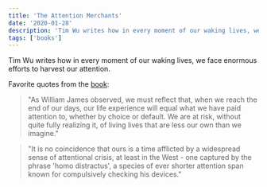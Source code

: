 ```yaml
---
title: 'The Attention Merchants'
date: '2020-01-28'
description: 'Tim Wu writes how in every moment of our waking lives, we face enormous efforts to harvest our attention.'
tags: ['books']
---
```


Tim Wu writes how in every moment of our waking lives, we face enormous efforts to harvest our attention.

Favorite quotes from the [book](https://amzn.eu/33e130U):

> "As William James observed, we must reflect that, when we reach the end of our days, our life experience will equal what we have paid attention to, whether by choice or default. We are at risk, without quite fully realizing it, of living lives that are less our own than we imagine."

> "It is no coincidence that ours is a time afflicted by a widespread sense of attentional crisis, at least in the West - one captured by the phrase 'homo distractus', a species of ever shorter attention span known for compulsively checking his devices."
